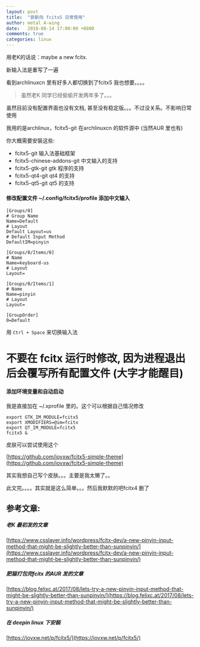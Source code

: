 ```yaml
---
layout: post
title:  "尝新向 fcitx5 日常使用"
author: metal A-wing
date:   2018-08-14 17:00:00 +0800
comments: true
categories: linux
---
```


用老K的话说：maybe a new fcitx.

新输入法是重写了一遍

看到archlinuxcn 里有好多人都切换到了fcitx5 我也想要。。。。

> 虽然老K 同学已经偷偷开发两年多了。。。

虽然目前没有配置界面也没有文档, 甚至没有稳定版。。。不过没关系。不影响日常使用

我用的是archlinux，fcitx5-git 在archlinuxcn 的软件源中 (当然AUR 里也有)

你大概需要安裝这些:
- fcitx5-git  输入法基础框架
- fcitx5-chinese-addons-git   中文输入的支持
- fcitx5-gtk-git    gtk 程序的支持
- fcitx5-qt4-git    qt4 的支持
- fcitx5-qt5-git    qt5 的支持


#### 修改配置文件 ~/.config/fcitx5/profile 添加中文输入
```
[Groups/0]
# Group Name
Name=Default
# Layout
Default Layout=us
# Default Input Method
DefaultIM=pinyin

[Groups/0/Items/0]
# Name
Name=keyboard-us
# Layout
Layout=

[Groups/0/Items/1]
# Name
Name=pinyin
# Layout
Layout=

[GroupOrder]
0=Default
```
用 `Ctrl + Space` 来切换输入法

# **不要在 fcitx 运行时修改, 因为进程退出后会覆写所有配置文件 (大字才能醒目)**

#### 添加环境变量和自动启动
我是直接加在 ~/.xprofile 里的。这个可以根据自己情况修改
```
export GTK_IM_MODULE=fcitx5
export XMODIFIERS=@im=fcitx
export QT_IM_MODULE=fcitx5
fcitx5 &
```

皮肤可以尝试使用这个

[https://github.com/iovxw/fcitx5-simple-theme](https://github.com/iovxw/fcitx5-simple-theme)

其实我想自己写个皮肤。。。主要是我太懒了。。

此文完。。。。其实就是这么简单。。。然后我默默的吧fcitx4 删了

## 参考文章:

##### 老K 最初发的文章
[https://www.csslayer.info/wordpress/fcitx-dev/a-new-pinyin-input-method-that-might-be-slightly-better-than-sunpinyin/](https://www.csslayer.info/wordpress/fcitx-dev/a-new-pinyin-input-method-that-might-be-slightly-better-than-sunpinyin/)

##### 肥猫打包完fcitx 的AUR 发的文章
[https://blog.felixc.at/2017/08/lets-try-a-new-pinyin-input-method-that-might-be-slightly-better-than-sunpinyin/](https://blog.felixc.at/2017/08/lets-try-a-new-pinyin-input-method-that-might-be-slightly-better-than-sunpinyin/)

##### 在 deepin linux 下安裝
[https://iovxw.net/p/fcitx5/](https://iovxw.net/p/fcitx5/)

